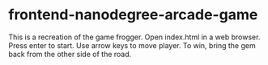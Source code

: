 frontend-nanodegree-arcade-game
===============================

This is a recreation of the game frogger. 
Open index.html in a web browser. Press enter to start.
Use arrow keys to move player.
To win, bring the gem back from the other side of the road.